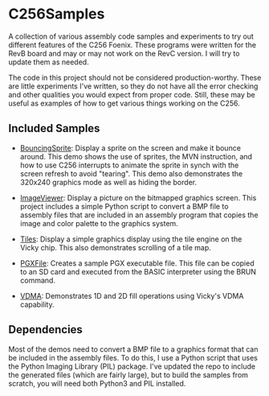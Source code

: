 # C256Samples
A collection of various assembly code samples and experiments to try out different features of the C256 Foenix. These programs were written for the RevB board and may or may not work on the RevC version. I will try to update them as needed.

The code in this project should not be considered production-worthy.
These are little experiments I've written, so they do not have all the error checking and other
qualities you would expect from proper code.
Still, these may be useful as examples of how to get various things working on the C256.

## Included Samples

* [BouncingSprite](BouncingSprite): Display a sprite on the screen and make it bounce around. This demo shows the
    use of sprites, the MVN instruction, and how to use C256 interrupts to animate the sprite in
    synch with the screen refresh to avoid "tearing". This demo also demonstrates the 320x240 graphics mode as well
    as hiding the border.

* [ImageViewer](ImageViewer): Display a picture on the bitmapped graphics screen. This project includes a simple
    Python script to convert a BMP file to assembly files that are included in an assembly program
    that copies the image and color palette to the graphics system.

* [Tiles](Tiles): Display a simple graphics display using the tile engine on the Vicky chip. This also demonstrates
    scrolling of a tile map.

* [PGXFile](PGXFile): Creates a sample PGX executable file. This file can be copied to an SD card and executed
    from the BASIC interpreter using the BRUN command.

* [VDMA](VDMA): Demonstrates 1D and 2D fill operations using Vicky's VDMA capability.

## Dependencies

Most of the demos need to convert a BMP file to a graphics format that can be included in the assembly files.
To do this, I use a Python script that uses the Python Imaging Library (PIL) package.
I've updated the repo to include the generated files (which are fairly large), but to build the samples from
scratch, you will need both Python3 and PIL installed.
